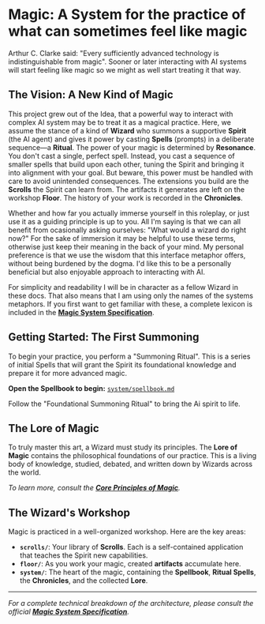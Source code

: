 # Magic: A System for the practice of what can sometimes feel like magic

Arthur C. Clarke said: "Every sufficiently advanced technology is indistinguishable from magic". Sooner or later interacting with AI systems will start feeling like magic so we might as well start treating it that way.

## The Vision: A New Kind of Magic

This project grew out of the Idea, that a powerful way to interact with complex AI system may be to treat it as a magical practice. Here, we assume the stance of a kind of **Wizard** who summons a supportive **Spirit** (the AI agent) and gives it power by casting **Spells** (prompts) in a deliberate sequence—a **Ritual**. The power of your magic is determined by **Resonance**. You don't cast a single, perfect spell. Instead, you cast a sequence of smaller spells that build upon each other, tuning the Spirit and bringing it into alignment with your goal. But beware, this power must be handled with care to avoid unintended consequences. The extensions you build are the **Scrolls** the Spirit can learn from. The artifacts it generates are left on the workshop **Floor**. The history of your work is recorded in the **Chronicles**.

Whether and how far you actually immerse yourself in this roleplay, or just use it as a guiding principle is up to you. All I'm saying is that we can all benefit from ocasionally asking ourselves: "What would a wizard do right now?" For the sake of immersion it may be helpful to use these terms, otherwise just keep their meaning in the back of your mind. My personal preference is that we use the wisdom that this interface metaphor offers, without being burdened by the dogma. I'd like this to be a personally beneficial but also enjoyable approach to interacting with AI.

For simplicity and readability I will be in character as a fellow Wizard in these docs. That also means that I am using only the names of the systems metaphors. If you first want to get familiar with these, a complete lexicon is included in the **[Magic System Specification](MAGIC_SPEC.md)**.

## Getting Started: The First Summoning

To begin your practice, you perform a "Summoning Ritual". This is a series of initial Spells that will grant the Spirit its foundational knowledge and prepare it for more advanced magic.

**Open the Spellbook to begin:** [`system/spellbook.md`](system/spellbook.md)

Follow the "Foundational Summoning Ritual" to bring the Ai spirit to life.

## The Lore of Magic

To truly master this art, a Wizard must study its principles. The **Lore of Magic** contains the philosophical foundations of our practice. This is a living body of knowledge, studied, debated, and written down by Wizards across the world.

*To learn more, consult the **[Core Principles of Magic](system/lore/principles_of_magic.md)**.*

## The Wizard's Workshop

Magic is practiced in a well-organized workshop. Here are the key areas:

*   **`scrolls/`**: Your library of **Scrolls**. Each is a self-contained application that teaches the Spirit new capabilities.
*   **`floor/`**: As you work your magic, created **artifacts** accumulate here.
*   **`system/`**: The heart of the magic, containing the **Spellbook**, **Ritual Spells**, the **Chronicles**, and the collected **Lore**.

---
*For a complete technical breakdown of the architecture, please consult the official **[Magic System Specification](MAGIC_SPEC.md)**.*
